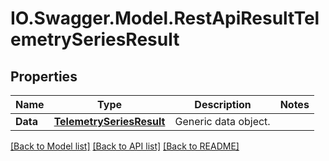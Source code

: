 # IO.Swagger.Model.RestApiResultTelemetrySeriesResult
## Properties

Name | Type | Description | Notes
------------ | ------------- | ------------- | -------------
**Data** | [**TelemetrySeriesResult**](TelemetrySeriesResult.md) | Generic data object. | 

[[Back to Model list]](../README.md#documentation-for-models) [[Back to API list]](../README.md#documentation-for-api-endpoints) [[Back to README]](../README.md)

